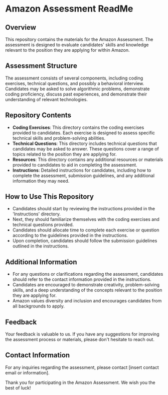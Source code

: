 # Amazon Assessment ReadMe

## Overview
This repository contains the materials for the Amazon Assessment. The assessment is designed to evaluate candidates' skills and knowledge relevant to the position they are applying for within Amazon.

## Assessment Structure
The assessment consists of several components, including coding exercises, technical questions, and possibly a behavioral interview. Candidates may be asked to solve algorithmic problems, demonstrate coding proficiency, discuss past experiences, and demonstrate their understanding of relevant technologies.

## Repository Contents
- **Coding Exercises**: This directory contains the coding exercises provided to candidates. Each exercise is designed to assess specific technical skills and problem-solving abilities.
- **Technical Questions**: This directory includes technical questions that candidates may be asked to answer. These questions cover a range of topics related to the position they are applying for.
- **Resources**: This directory contains any additional resources or materials provided to candidates to aid in completing the assessment.
- **Instructions**: Detailed instructions for candidates, including how to complete the assessment, submission guidelines, and any additional information they may need.

## How to Use This Repository
- Candidates should start by reviewing the instructions provided in the 'Instructions' directory.
- Next, they should familiarize themselves with the coding exercises and technical questions provided.
- Candidates should allocate time to complete each exercise or question according to the guidelines provided in the instructions.
- Upon completion, candidates should follow the submission guidelines outlined in the instructions.

## Additional Information
- For any questions or clarifications regarding the assessment, candidates should refer to the contact information provided in the instructions.
- Candidates are encouraged to demonstrate creativity, problem-solving skills, and a deep understanding of the concepts relevant to the position they are applying for.
- Amazon values diversity and inclusion and encourages candidates from all backgrounds to apply.

## Feedback
Your feedback is valuable to us. If you have any suggestions for improving the assessment process or materials, please don't hesitate to reach out.

## Contact Information
For any inquiries regarding the assessment, please contact [insert contact email or information].

Thank you for participating in the Amazon Assessment. We wish you the best of luck!
